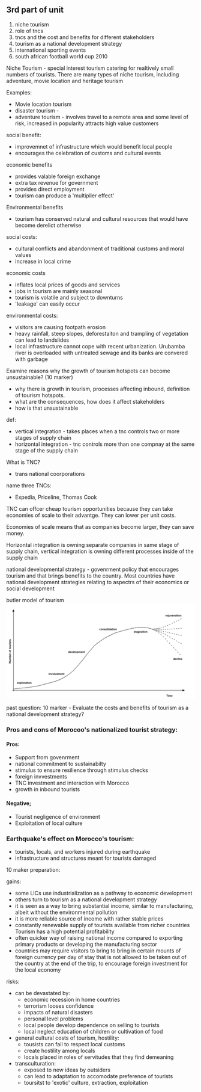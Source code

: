 ## 3rd part of unit


1. niche tourism
2. role of tncs
3. tncs and the cost and benefits for different stakeholders
4. tourism as a national development strategy 
5. international sporting events 
6. south african football world cup 2010

Niche Tourism - special interest tourism catering for realtively small numbers of tourists. There are many types of niche tourism, including adventure, movie location and heritage tourism

Examples: 
- Movie location tourism
- disaster tourism - 
- adventure tourism - involves travel to a remote area and some level of risk, increased in popularity attracts high value customers

social benefit: 
- improvemnet of infrastructure which would benefit local people
- encourages the celebration of customs and cultural events

economic benefits 
- provides valable foreign exchange
- extra tax revenue for government
- provides direct employment
- tourism can produce a 'multiplier effect'

Environmental benefits
- tourism has conserved natural and cultural resources that would have become derelict otherwise 

social costs: 
- cultural conflicts and abandonment of traditional customs and moral values
- increase in local crime 

economic costs
- inflates local prices of goods and services
- jobs in tourism are mainly seasonal
- tourism is volatile and subject to downturns
- 'leakage' can easily occur

environmental costs:
- visitors are causing footpath erosion
- heavy rainfall, steep slopes, deforestaiton and trampling of vegetation can lead to landslides
- local infrastructure cannot cope with recent urbanization. Urubamba river is overloaded with untreated sewage and its banks are convered with garbage


Examine reasons why the growth of tourism hotspots can become unsustainable? (10 marker) 

- why there is growth in tourism, processes affecting inbound, definition of tourism hotspots.
- what are the consequences, how does it affect stakeholders
- how is that unsustainable

def: 
- vertical integration - takes places when a tnc controls two or more stages of supply chain
- horizontal integration - tnc controls more than one compnay at the same stage of the supply chain

What is TNC?
- trans national coorporations

name three TNCs:
- Expedia, Priceline, Thomas Cook

TNC can offcer cheap tourism opportunities because they can take economies of scale to their advantge. They can lower per unit costs. 

Economies of scale means that as companies become larger, they can save money. 

Horizontal integration is owning separate companies in same stage of supply chain, vertical integration is owning different processes inside of the supply chain 


national developmental strategy - govenrment policy that encourages tourism and that brings benefits to the country. Most countries have national development strategies relating to aspectrs of their economics or social development

butler model of tourism
![butlermode](.src/butler.png)

past question: 10 marker - Evaluate the costs and benefits of tourism as a national development strategy? 

### Pros and cons of Morocoo's nationalized tourist strategy: 
#### Pros: 
- Support from govenrment
- national commitment to sustainabilty
- stimulus to ensure resilience through stimulus checks
- foreign invvestments
- TNC investment and interaction with Morocco
- growth in inbound tourists 



#### Negative; 
- Tourist negligence of environment
- Exploitation of local culture


### Earthquake's effect on Morocco's tourism: 
- tourists, locals, and workers injured during earthquake
- infrastructure and structures meant for tourists damaged



10 maker preparation: 

gains:
- some LICs use industrialization as a pathway to economic development
- others turn to tourism as a national development strategy 
- it is seen as a way to bring substantial income, similar to manufacturing, albeit without the environmental pollution 
- it is more reliable source of income with rather stable prices
- constantly renewable supply of tourists available from richer countries Tourism has a high potential profitability 
- often quicker way of raising national income compared to exporting primary products or developing the manufacturing sector 
- countries may require visitors to bring to bring in certain mounts of foreign currency per day of stay that is not allowed to be taken out of the country at the end of the trip, to encourage foreign investment for the local economy


risks: 
- can be devastated by:
	- economic recession in home countries
	- terrorism looses confidence
	- impacts of natural disasters 
	- personal level problems
	- local people develop dependence on selling to tourists
	- local neglect education of children or cultivation of food
- general cultural costs of tourism, hostility: 
	- tousists can fail to respect local customs
	- create hostility among locals
	- locals placed in roles of servitudes that they find demeaning
- transculturation: 
	- exposed to new ideas by outsiders
	- can lead to adaptation to accomodate preference of tourists
	- toursitst to 'exotic' culture, extraction, exploitation 




